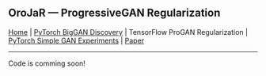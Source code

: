## OroJaR &mdash; ProgressiveGAN Regularization

[Home](../) | [PyTorch BigGAN Discovery](../biggan_discovery) | TensorFlow ProGAN Regularization | [PyTorch Simple GAN Experiments](../biggan_discovery) | [Paper](./)

---

Code is comming soon!